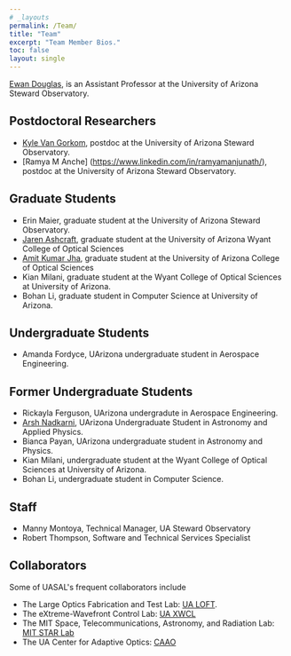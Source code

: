 ```yaml
---
# _layouts
permalink: /Team/
title: "Team"
excerpt: "Team Member Bios."
toc: false
layout: single
---
```


[Ewan Douglas](https://www.as.arizona.edu/people/faculty/ewan-douglas), is an Assistant Professor at the University of Arizona Steward Observatory.

## Postdoctoral Researchers
- [Kyle Van Gorkom](https://kvangorkom.github.io/), postdoc at the University of Arizona Steward Observatory.
-  [Ramya M Anche] (https://www.linkedin.com/in/ramyamanjunath/), postdoc at the University of Arizona Steward Observatory. 
## Graduate Students
- Erin Maier, graduate student at the University of Arizona Steward Observatory.
- [Jaren Ashcraft](https://www.linkedin.com/in/jashcraf/), graduate student at the University of Arizona Wyant College of Optical Sciences
- [Amit Kumar Jha](https://www.linkedin.com/in/amit-kumar-jha-79b8a6110/), graduate student at the University of Arizona College of Optical Sciences
- Kian Milani, graduate student at the Wyant College of Optical Sciences at University of Arizona.
- Bohan Li, graduate student in Computer Science at University of Arizona.

## Undergraduate Students
- Amanda Fordyce, UArizona undergraduate student in Aerospace Engineering.


## Former Undergraduate Students
- Rickayla Ferguson, UArizona undergradute in Aerospace Engineering.
- [Arsh Nadkarni](https://astroarshn2000.github.io/), UArizona Undergraduate Student in Astronomy and Applied Physics.
- Bianca Payan, UArizona undergraduate student in Astronomy and Physics.
- Kian Milani, undergraduate student at the Wyant College of Optical Sciences at University of Arizona.
- Bohan Li, undergraduate student in Computer Science.

## Staff
- Manny Montoya, Technical Manager, UA Steward Observatory
- Robert Thompson, Software and Technical Services Specialist 


## Collaborators 

Some of UASAL's frequent collaborators include 

- The Large Optics Fabrication and Test Lab: [UA LOFT](http://www.loft.optics.arizona.edu/).
- The eXtreme-Wavefront Control Lab: [UA XWCL](https://xwcl.science)
- The MIT Space, Telecommunications, Astronomy, and Radiation Lab: [MIT STAR Lab](http://starlab.mit.edu/)
- The UA Center for Adaptive Optics: [CAAO](https://www.as.arizona.edu/CAAO)
